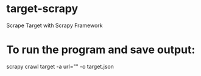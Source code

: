 # target-scrapy
Scrape Target with Scrapy Framework

# To run the program and save output:
scrapy crawl target -a url="" -o target.json